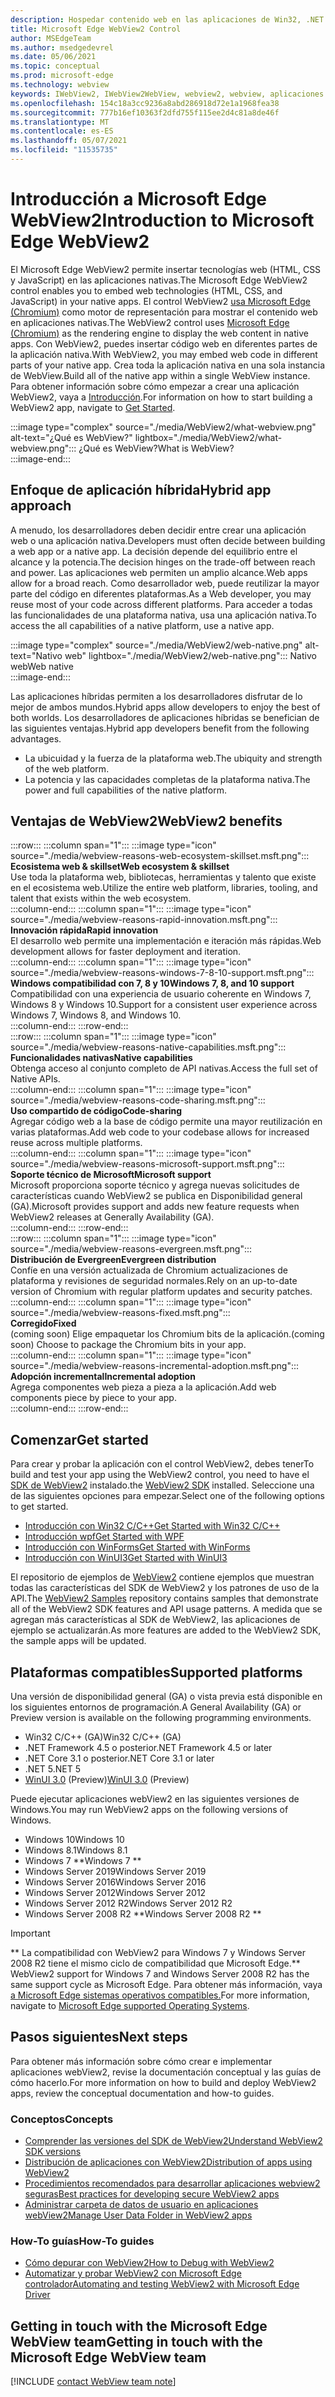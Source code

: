 ```yaml
---
description: Hospedar contenido web en las aplicaciones de Win32, .NET y UWP con el control Microsoft Edge WebView2
title: Microsoft Edge WebView2 Control
author: MSEdgeTeam
ms.author: msedgedevrel
ms.date: 05/06/2021
ms.topic: conceptual
ms.prod: microsoft-edge
ms.technology: webview
keywords: IWebView2, IWebView2WebView, webview2, webview, aplicaciones de win32, win32, edge, ICoreWebView2, CoreWebView2, ICoreWebView2Host, control de explorador, edge html, Windows Forms, WinForms, WPF, .NET, WinUI, Project Reunion
ms.openlocfilehash: 154c18a3cc9236a8abd286918d72e1a1968fea38
ms.sourcegitcommit: 777b16ef10363f2dfd755f115ee2d4c81a8de46f
ms.translationtype: MT
ms.contentlocale: es-ES
ms.lasthandoff: 05/07/2021
ms.locfileid: "11535735"
---
```

# <a name="introduction-to-microsoft-edge-webview2"></a><span data-ttu-id="5495b-104">Introducción a Microsoft Edge WebView2</span><span class="sxs-lookup"><span data-stu-id="5495b-104">Introduction to Microsoft Edge WebView2</span></span>  

<span data-ttu-id="5495b-105">El Microsoft Edge WebView2 permite insertar tecnologías web \(HTML, CSS y JavaScript\) en las aplicaciones nativas.</span><span class="sxs-lookup"><span data-stu-id="5495b-105">The Microsoft Edge WebView2 control enables you to embed web technologies \(HTML, CSS, and JavaScript\) in your native apps.</span></span>  <span data-ttu-id="5495b-106">El control WebView2 [usa Microsoft Edge (Chromium)][MicrosoftedgeinsiderMain] como motor de representación para mostrar el contenido web en aplicaciones nativas.</span><span class="sxs-lookup"><span data-stu-id="5495b-106">The WebView2 control uses [Microsoft Edge (Chromium)][MicrosoftedgeinsiderMain] as the rendering engine to display the web content in native apps.</span></span>  <span data-ttu-id="5495b-107">Con WebView2, puedes insertar código web en diferentes partes de la aplicación nativa.</span><span class="sxs-lookup"><span data-stu-id="5495b-107">With WebView2, you may embed web code in different parts of your native app.</span></span>  <span data-ttu-id="5495b-108">Crea toda la aplicación nativa en una sola instancia de WebView.</span><span class="sxs-lookup"><span data-stu-id="5495b-108">Build all of the native app within a single WebView instance.</span></span>  <span data-ttu-id="5495b-109">Para obtener información sobre cómo empezar a crear una aplicación WebView2, vaya a [Introducción](#get-started).</span><span class="sxs-lookup"><span data-stu-id="5495b-109">For information on how to start building a WebView2 app, navigate to [Get Started](#get-started).</span></span>  

:::image type="complex" source="./media/WebView2/what-webview.png" alt-text="¿Qué es WebView?" lightbox="./media/WebView2/what-webview.png":::
   <span data-ttu-id="5495b-111">¿Qué es WebView?</span><span class="sxs-lookup"><span data-stu-id="5495b-111">What is WebView?</span></span>  
:::image-end:::    

## <a name="hybrid-app-approach"></a><span data-ttu-id="5495b-112">Enfoque de aplicación híbrida</span><span class="sxs-lookup"><span data-stu-id="5495b-112">Hybrid app approach</span></span>  

<span data-ttu-id="5495b-113">A menudo, los desarrolladores deben decidir entre crear una aplicación web o una aplicación nativa.</span><span class="sxs-lookup"><span data-stu-id="5495b-113">Developers must often decide between building a web app or a native app.</span></span>  <span data-ttu-id="5495b-114">La decisión depende del equilibrio entre el alcance y la potencia.</span><span class="sxs-lookup"><span data-stu-id="5495b-114">The decision hinges on the trade-off between reach and power.</span></span>  <span data-ttu-id="5495b-115">Las aplicaciones web permiten un amplio alcance.</span><span class="sxs-lookup"><span data-stu-id="5495b-115">Web apps allow for a broad reach.</span></span>  <span data-ttu-id="5495b-116">Como desarrollador web, puede reutilizar la mayor parte del código en diferentes plataformas.</span><span class="sxs-lookup"><span data-stu-id="5495b-116">As a Web developer, you may reuse most of your code across different platforms.</span></span>  <span data-ttu-id="5495b-117">Para acceder a todas las funcionalidades de una plataforma nativa, usa una aplicación nativa.</span><span class="sxs-lookup"><span data-stu-id="5495b-117">To access the all capabilities of a native platform, use a native app.</span></span>  

:::image type="complex" source="./media/WebView2/web-native.png" alt-text="Nativo web" lightbox="./media/WebView2/web-native.png":::
   <span data-ttu-id="5495b-119">Nativo web</span><span class="sxs-lookup"><span data-stu-id="5495b-119">Web native</span></span>  
:::image-end:::    

<span data-ttu-id="5495b-120">Las aplicaciones híbridas permiten a los desarrolladores disfrutar de lo mejor de ambos mundos.</span><span class="sxs-lookup"><span data-stu-id="5495b-120">Hybrid apps allow developers to enjoy the best of both worlds.</span></span>  <span data-ttu-id="5495b-121">Los desarrolladores de aplicaciones híbridas se benefician de las siguientes ventajas.</span><span class="sxs-lookup"><span data-stu-id="5495b-121">Hybrid app developers benefit from the following advantages.</span></span>  

*   <span data-ttu-id="5495b-122">La ubicuidad y la fuerza de la plataforma web.</span><span class="sxs-lookup"><span data-stu-id="5495b-122">The ubiquity and strength of the web platform.</span></span>  
*   <span data-ttu-id="5495b-123">La potencia y las capacidades completas de la plataforma nativa.</span><span class="sxs-lookup"><span data-stu-id="5495b-123">The power and full capabilities of the native platform.</span></span>  
    
## <a name="webview2-benefits"></a><span data-ttu-id="5495b-124">Ventajas de WebView2</span><span class="sxs-lookup"><span data-stu-id="5495b-124">WebView2 benefits</span></span>   

<!--  
:::image type="complex" source="./media/WebView2/webview-reasons.png" alt-text="WebView reasons" lightbox="./media/WebView2/webview-reasons.png":::
   WebView reasons  
:::image-end:::    
-->  

:::row:::
   :::column span="1":::
      :::image type="icon" source="./media/webview-reasons-web-ecosystem-skillset.msft.png":::  
      **<span data-ttu-id="5495b-125">Ecosistema web \& skillset</span><span class="sxs-lookup"><span data-stu-id="5495b-125">Web ecosystem \& skillset</span></span>**  
      <span data-ttu-id="5495b-126">Use toda la plataforma web, bibliotecas, herramientas y talento que existe en el ecosistema web.</span><span class="sxs-lookup"><span data-stu-id="5495b-126">Utilize the entire web platform, libraries, tooling, and talent that exists within the web ecosystem.</span></span>  
   :::column-end:::
   :::column span="1":::
      :::image type="icon" source="./media/webview-reasons-rapid-innovation.msft.png":::  
      **<span data-ttu-id="5495b-127">Innovación rápida</span><span class="sxs-lookup"><span data-stu-id="5495b-127">Rapid innovation</span></span>**  
      <span data-ttu-id="5495b-128">El desarrollo web permite una implementación e iteración más rápidas.</span><span class="sxs-lookup"><span data-stu-id="5495b-128">Web development allows for faster deployment and iteration.</span></span>  
   :::column-end:::
   :::column span="1":::
      :::image type="icon" source="./media/webview-reasons-windows-7-8-10-support.msft.png":::  
      **<span data-ttu-id="5495b-129">Windows compatibilidad con 7, 8 y 10</span><span class="sxs-lookup"><span data-stu-id="5495b-129">Windows 7, 8, and 10 support</span></span>**  
      <span data-ttu-id="5495b-130">Compatibilidad con una experiencia de usuario coherente en Windows 7, Windows 8 y Windows 10.</span><span class="sxs-lookup"><span data-stu-id="5495b-130">Support for a consistent user experience across Windows 7, Windows 8, and Windows 10.</span></span>  
   :::column-end:::
:::row-end:::  
:::row:::
   :::column span="1":::
      :::image type="icon" source="./media/webview-reasons-native-capabilities.msft.png":::  
      **<span data-ttu-id="5495b-131">Funcionalidades nativas</span><span class="sxs-lookup"><span data-stu-id="5495b-131">Native capabilities</span></span>**  
      <span data-ttu-id="5495b-132">Obtenga acceso al conjunto completo de API nativas.</span><span class="sxs-lookup"><span data-stu-id="5495b-132">Access the full set of Native APIs.</span></span>  
   :::column-end:::
   :::column span="1":::
      :::image type="icon" source="./media/webview-reasons-code-sharing.msft.png":::  
      **<span data-ttu-id="5495b-133">Uso compartido de código</span><span class="sxs-lookup"><span data-stu-id="5495b-133">Code-sharing</span></span>**  
      <span data-ttu-id="5495b-134">Agregar código web a la base de código permite una mayor reutilización en varias plataformas.</span><span class="sxs-lookup"><span data-stu-id="5495b-134">Add web code to your codebase allows for increased reuse across multiple platforms.</span></span>  
   :::column-end:::
   :::column span="1":::
      :::image type="icon" source="./media/webview-reasons-microsoft-support.msft.png":::  
      **<span data-ttu-id="5495b-135">Soporte técnico de Microsoft</span><span class="sxs-lookup"><span data-stu-id="5495b-135">Microsoft support</span></span>**  
      <span data-ttu-id="5495b-136">Microsoft proporciona soporte técnico y agrega nuevas solicitudes de características cuando WebView2 se publica en Disponibilidad general \(GA\).</span><span class="sxs-lookup"><span data-stu-id="5495b-136">Microsoft provides support and adds new feature requests when WebView2 releases at Generally Availability \(GA\).</span></span>  
   :::column-end:::
:::row-end:::  
:::row:::
   :::column span="1":::
      :::image type="icon" source="./media/webview-reasons-evergreen.msft.png":::  
      **<span data-ttu-id="5495b-137">Distribución de Evergreen</span><span class="sxs-lookup"><span data-stu-id="5495b-137">Evergreen distribution</span></span>**  
      <span data-ttu-id="5495b-138">Confíe en una versión actualizada de Chromium actualizaciones de plataforma y revisiones de seguridad normales.</span><span class="sxs-lookup"><span data-stu-id="5495b-138">Rely on an up-to-date version of Chromium with regular platform updates and security patches.</span></span>  
   :::column-end:::
   :::column span="1":::
      :::image type="icon" source="./media/webview-reasons-fixed.msft.png":::  
      **<span data-ttu-id="5495b-139">Corregido</span><span class="sxs-lookup"><span data-stu-id="5495b-139">Fixed</span></span>**  
      <span data-ttu-id="5495b-140">\(coming soon\) Elige empaquetar los Chromium bits de la aplicación.</span><span class="sxs-lookup"><span data-stu-id="5495b-140">\(coming soon\)  Choose to package the Chromium bits in your app.</span></span>  
   :::column-end:::
   :::column span="1":::
      :::image type="icon" source="./media/webview-reasons-incremental-adoption.msft.png":::  
      **<span data-ttu-id="5495b-141">Adopción incremental</span><span class="sxs-lookup"><span data-stu-id="5495b-141">Incremental adoption</span></span>**  
      <span data-ttu-id="5495b-142">Agrega componentes web pieza a pieza a la aplicación.</span><span class="sxs-lookup"><span data-stu-id="5495b-142">Add web components piece by piece to your app.</span></span>  
   :::column-end:::
:::row-end:::  

## <a name="get-started"></a><span data-ttu-id="5495b-143">Comenzar</span><span class="sxs-lookup"><span data-stu-id="5495b-143">Get started</span></span>  

<span data-ttu-id="5495b-144">Para crear y probar la aplicación con el control WebView2, debes tener</span><span class="sxs-lookup"><span data-stu-id="5495b-144">To build and test your app using the WebView2 control, you need to have</span></span> <!--both [Microsoft Edge (Chromium)][MicrosoftedgeinsiderDownload] and  --><span data-ttu-id="5495b-145">el [SDK de WebView2][NugetPackagesMicrosoftWebWebView2] instalado.</span><span class="sxs-lookup"><span data-stu-id="5495b-145">the [WebView2 SDK][NugetPackagesMicrosoftWebWebView2] installed.</span></span>  <span data-ttu-id="5495b-146">Seleccione una de las siguientes opciones para empezar.</span><span class="sxs-lookup"><span data-stu-id="5495b-146">Select one of the following options to get started.</span></span>  

*   [<span data-ttu-id="5495b-147">Introducción con Win32 C/C++</span><span class="sxs-lookup"><span data-stu-id="5495b-147">Get Started with Win32 C/C++</span></span>][Webview2GetStartedWin32]  
*   [<span data-ttu-id="5495b-148">Introducción wpf</span><span class="sxs-lookup"><span data-stu-id="5495b-148">Get Started with WPF</span></span>][Webview2GetStartedWpf]  
*   [<span data-ttu-id="5495b-149">Introducción con WinForms</span><span class="sxs-lookup"><span data-stu-id="5495b-149">Get Started with WinForms</span></span>][Webview2GetStartedWinforms]  
*   [<span data-ttu-id="5495b-150">Introducción con WinUI3</span><span class="sxs-lookup"><span data-stu-id="5495b-150">Get Started with WinUI3</span></span>][Webview2GetStartedWinui]  
    
<span data-ttu-id="5495b-151">El repositorio de ejemplos de [WebView2][GithubMicrosoftedgeWebview2samples] contiene ejemplos que muestran todas las características del SDK de WebView2 y los patrones de uso de la API.</span><span class="sxs-lookup"><span data-stu-id="5495b-151">The [WebView2 Samples][GithubMicrosoftedgeWebview2samples] repository contains samples that demonstrate all of the WebView2 SDK features and API usage patterns.</span></span>  <span data-ttu-id="5495b-152">A medida que se agregan más características al SDK de WebView2, las aplicaciones de ejemplo se actualizarán.</span><span class="sxs-lookup"><span data-stu-id="5495b-152">As more features are added to the WebView2 SDK, the sample apps will be updated.</span></span>  

## <a name="supported-platforms"></a><span data-ttu-id="5495b-153">Plataformas compatibles</span><span class="sxs-lookup"><span data-stu-id="5495b-153">Supported platforms</span></span>  

<span data-ttu-id="5495b-154">Una versión de disponibilidad general \(GA\) o vista previa está disponible en los siguientes entornos de programación.</span><span class="sxs-lookup"><span data-stu-id="5495b-154">A General Availability \(GA\) or Preview version is available on the following programming environments.</span></span>  

*   <span data-ttu-id="5495b-155">Win32 C/C++ \(GA\)</span><span class="sxs-lookup"><span data-stu-id="5495b-155">Win32 C/C++ \(GA\)</span></span>  
*   <span data-ttu-id="5495b-156">.NET Framework 4.5 o posterior</span><span class="sxs-lookup"><span data-stu-id="5495b-156">.NET Framework 4.5 or later</span></span>  
*   <span data-ttu-id="5495b-157">.NET Core 3.1 o posterior</span><span class="sxs-lookup"><span data-stu-id="5495b-157">.NET Core 3.1 or later</span></span>  
*   <span data-ttu-id="5495b-158">.NET 5</span><span class="sxs-lookup"><span data-stu-id="5495b-158">.NET 5</span></span>  
*   <span data-ttu-id="5495b-159">[WinUI 3.0][UwpToolkitsWinui3] \(Preview\)</span><span class="sxs-lookup"><span data-stu-id="5495b-159">[WinUI 3.0][UwpToolkitsWinui3] \(Preview\)</span></span>  
    
<span data-ttu-id="5495b-160">Puede ejecutar aplicaciones webView2 en las siguientes versiones de Windows.</span><span class="sxs-lookup"><span data-stu-id="5495b-160">You may run WebView2 apps on the following versions of Windows.</span></span>  

*   <span data-ttu-id="5495b-161">Windows 10</span><span class="sxs-lookup"><span data-stu-id="5495b-161">Windows 10</span></span>  
*   <span data-ttu-id="5495b-162">Windows 8.1</span><span class="sxs-lookup"><span data-stu-id="5495b-162">Windows 8.1</span></span>  
*   <span data-ttu-id="5495b-163">Windows 7 \*\*</span><span class="sxs-lookup"><span data-stu-id="5495b-163">Windows 7 \*\*</span></span>  
*   <span data-ttu-id="5495b-164">Windows Server 2019</span><span class="sxs-lookup"><span data-stu-id="5495b-164">Windows Server 2019</span></span>  
*   <span data-ttu-id="5495b-165">Windows Server 2016</span><span class="sxs-lookup"><span data-stu-id="5495b-165">Windows Server 2016</span></span>  
*   <span data-ttu-id="5495b-166">Windows Server 2012</span><span class="sxs-lookup"><span data-stu-id="5495b-166">Windows Server 2012</span></span>  
*   <span data-ttu-id="5495b-167">Windows Server 2012 R2</span><span class="sxs-lookup"><span data-stu-id="5495b-167">Windows Server 2012 R2</span></span>  
*   <span data-ttu-id="5495b-168">Windows Server 2008 R2 \*\*</span><span class="sxs-lookup"><span data-stu-id="5495b-168">Windows Server 2008 R2 \*\*</span></span>  
    
> [!IMPORTANT]
> <span data-ttu-id="5495b-169">\*\* La compatibilidad con WebView2 para Windows 7 y Windows Server 2008 R2 tiene el mismo ciclo de compatibilidad que Microsoft Edge.</span><span class="sxs-lookup"><span data-stu-id="5495b-169">\*\* WebView2 support for Windows 7 and Windows Server 2008 R2 has the same support cycle as Microsoft Edge.</span></span>  <span data-ttu-id="5495b-170">Para obtener más información, vaya [a Microsoft Edge sistemas operativos compatibles.][DeployedgeMicrosoftEdgeSupportedOS]</span><span class="sxs-lookup"><span data-stu-id="5495b-170">For more information, navigate to [Microsoft Edge supported Operating Systems][DeployedgeMicrosoftEdgeSupportedOS].</span></span>  

## <a name="next-steps"></a><span data-ttu-id="5495b-171">Pasos siguientes</span><span class="sxs-lookup"><span data-stu-id="5495b-171">Next steps</span></span>  

<span data-ttu-id="5495b-172">Para obtener más información sobre cómo crear e implementar aplicaciones webView2, revise la documentación conceptual y las guías de cómo hacerlo.</span><span class="sxs-lookup"><span data-stu-id="5495b-172">For more information on how to build and deploy WebView2 apps, review the conceptual documentation and how-to guides.</span></span>  

### <a name="concepts"></a><span data-ttu-id="5495b-173">Conceptos</span><span class="sxs-lookup"><span data-stu-id="5495b-173">Concepts</span></span>  

*   [<span data-ttu-id="5495b-174">Comprender las versiones del SDK de WebView2</span><span class="sxs-lookup"><span data-stu-id="5495b-174">Understand WebView2 SDK versions</span></span>][Webview2ConceptsVersioning]  
*   [<span data-ttu-id="5495b-175">Distribución de aplicaciones con WebView2</span><span class="sxs-lookup"><span data-stu-id="5495b-175">Distribution of apps using WebView2</span></span>][Webview2ConceptsDistribution]  
*   [<span data-ttu-id="5495b-176">Procedimientos recomendados para desarrollar aplicaciones webview2 seguras</span><span class="sxs-lookup"><span data-stu-id="5495b-176">Best practices for developing secure WebView2 apps</span></span>][Webview2ConceptsSecurity]  
*   [<span data-ttu-id="5495b-177">Administrar carpeta de datos de usuario en aplicaciones webView2</span><span class="sxs-lookup"><span data-stu-id="5495b-177">Manage User Data Folder in WebView2 apps</span></span>][Webview2ConceptsUserDataFolder]  
 
### <a name="how-to-guides"></a><span data-ttu-id="5495b-178">How-To guías</span><span class="sxs-lookup"><span data-stu-id="5495b-178">How-To guides</span></span>  

*   [<span data-ttu-id="5495b-179">Cómo depurar con WebView2</span><span class="sxs-lookup"><span data-stu-id="5495b-179">How to Debug with WebView2</span></span>][Webview2HowToDebug]  
*   [<span data-ttu-id="5495b-180">Automatizar y probar WebView2 con Microsoft Edge controlador</span><span class="sxs-lookup"><span data-stu-id="5495b-180">Automating and testing WebView2 with Microsoft Edge Driver</span></span>][Webview2HowToWebdriver]  

## <a name="getting-in-touch-with-the-microsoft-edge-webview-team"></a><span data-ttu-id="5495b-181">Getting in touch with the Microsoft Edge WebView team</span><span class="sxs-lookup"><span data-stu-id="5495b-181">Getting in touch with the Microsoft Edge WebView team</span></span>  

[!INCLUDE [contact WebView team note](./includes/contact-webview-team-note.md)]  

<!-- links -->  

[Webview2ConceptsDistribution]: ./concepts/distribution.md "Distribución de aplicaciones con WebView2 | Microsoft Docs"  
[Webview2ConceptsSecurity]: ./concepts/security.md "Procedimientos recomendados para desarrollar aplicaciones webview2 seguras | Microsoft Docs"  
[Webview2ConceptsUserDataFolder]: ./concepts/user-data-folder.md "Administrar la carpeta de datos de usuario | Microsoft Docs"  
[Webview2ConceptsVersioning]: ./concepts/versioning.md "Comprender las versiones del SDK de WebView2 | Microsoft Docs"  
[Webview2GetStartedWin32]: ./get-started/win32.md "Introducción a WebView2 | Microsoft Docs"  
[Webview2GetStartedWinforms]: ./get-started/winforms.md "Introducción a WebView2 en Windows forms (versión preliminar) | Microsoft Docs"  
[Webview2GetStartedWinui]: ./get-started/winui.md "Introducción a WebView2 en WinUI3 (versión preliminar) | Microsoft Docs"  
[Webview2GetStartedWpf]: ./get-started/wpf.md "Introducción a WebView2 en WPF (versión preliminar) | Microsoft Docs"  
[Webview2HowToDebug]: ./how-to/debug.md "Cómo depurar con WebView2 | Microsoft Docs"  
[Webview2HowToWebdriver]: ./how-to/webdriver.md "Automatizar y probar WebView2 con Microsoft Edge driver | Microsoft Docs"  
[Webview2ReleaseNotes]: ./release-notes.md "Notas de la versión de WebView2 SDK | Microsoft Docs"  

[UwpToolkitsWinui3]: /uwp/toolkits/winui3/index "Windows Biblioteca de interfaz de usuario 3 Versión preliminar 2 (julio de 2020) | Microsoft Docs"  

[DeployedgeMicrosoftEdgeSupportedOS]: /deployedge/microsoft-edge-supported-operating-systems "Microsoft Edge sistemas operativos compatibles | Microsoft Docs"  

[GithubMicrosoftedgeWebview2samples]: https://github.com/MicrosoftEdge/WebView2Samples "Ejemplos de WebView2: MicrosoftEdge/WebView2Samples | GitHub"  
[GithubMicrosoftedgeWebviewfeddback]: https://github.com/MicrosoftEdge/WebViewFeedback "Comentarios de WebView: MicrosoftEdge/WebViewFeedback | GitHub"  

[MicrosoftedgeinsiderMain]: https://www.microsoftedgeinsider.com "Microsoft Edge Insider"  
[MicrosoftedgeinsiderDownload]: https://www.microsoftedgeinsider.com/download "Descargar Microsoft Edge Insider"  

[NugetPackagesMicrosoftWebWebView2]: https://www.nuget.org/packages/Microsoft.Web.WebView2 "Microsoft.Web.WebView2 | NuGet Galería"  
